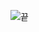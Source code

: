 ![끝](https://user-images.githubusercontent.com/105197546/200721883-8b0cc914-8c0b-49ea-96cb-291b51369ff2.png)
